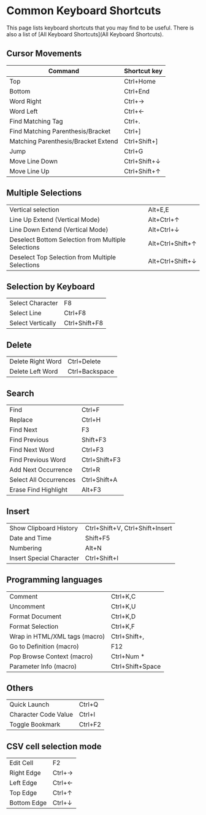 # Common Keyboard Shortcuts

This page lists keyboard shortcuts that you may find to be useful. There is also a list of [All Keyboard Shortcuts](All Keyboard Shortcuts).

## Cursor Movements
Command | Shortcut key
--|--
Top|Ctrl+Home
Bottom|Ctrl+End
Word Right|Ctrl+→
Word Left|Ctrl+←
Find Matching Tag|Ctrl+.
Find Matching Parenthesis/Bracket|Ctrl+]
Matching Parenthesis/Bracket Extend|Ctrl+Shift+]
Jump|Ctrl+G
Move Line Down|Ctrl+Shift+↓
Move Line Up|Ctrl+Shift+↑

## Multiple Selections

| | |
--|--
Vertical selection | Alt+E,E 
Line Up Extend (Vertical Mode)|Alt+Ctrl+↑
Line Down Extend (Vertical Mode)|Alt+Ctrl+↓
Deselect Bottom Selection from Multiple Selections|Alt+Ctrl+Shift+↑
Deselect Top Selection from Multiple Selections|Alt+Ctrl+Shift+↓

## Selection by Keyboard

| | |
--|--
Select Character|F8
Select Line|Ctrl+F8
Select Vertically|Ctrl+Shift+F8

## Delete

| | |
--|--
Delete Right Word|Ctrl+Delete
Delete Left Word|Ctrl+Backspace

## Search

| | |
--|--
Find|Ctrl+F
Replace|Ctrl+H
Find Next|F3
Find Previous|Shift+F3
Find Next Word|Ctrl+F3
Find Previous Word|Ctrl+Shift+F3
Add Next Occurrence|Ctrl+R
Select All Occurrences|Ctrl+Shift+A
Erase Find Highlight|Alt+F3

## Insert

| | |
--|--
Show Clipboard History|Ctrl+Shift+V, Ctrl+Shift+Insert
Date and Time|Shift+F5
Numbering|Alt+N
Insert Special Character|Ctrl+Shift+I

## Programming languages

| | |
--|--
Comment|Ctrl+K,C
Uncomment|Ctrl+K,U
Format Document|Ctrl+K,D
Format Selection|Ctrl+K,F
Wrap in HTML/XML tags  (macro)|Ctrl+Shift+,
Go to Definition (macro)|F12
Pop Browse Context (macro)|Ctrl+Num *
Parameter Info (macro)|Ctrl+Shift+Space

## Others

| | |
--|--
Quick Launch|Ctrl+Q
Character Code Value|Ctrl+I
Toggle Bookmark|Ctrl+F2

## CSV cell selection mode

| | |
--|--
Edit Cell|F2
Right Edge|Ctrl+→
Left Edge|Ctrl+←
Top Edge|Ctrl+↑
Bottom Edge|Ctrl+↓